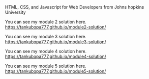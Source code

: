 HTML, CSS, and Javascript for Web Developers from Johns hopkins University

You can see my module 2 solution here.
https://tankubopa777.github.io/module2-solution/

You can see my module 3 solution here.
https://tankubopa777.github.io/module3-solution/

You can see my module 4 solution here.
https://tankubopa777.github.io/module4-solution/

You can see my module 5 solution here.
https://tankubopa777.github.io/module5-solution/
